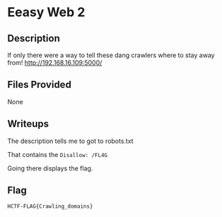 # Eeasy Web 2

## Description
If only there were a way to tell these dang crawlers where to stay away from! http://192.168.16.109:5000/

## Files Provided
None

## Writeups
The description tells me to got to robots.txt

That contains the 
`Disallow: /FL4G`

Going there displays the flag.
## Flag
```
HCTF-FLAG{Crawling_domains}
```